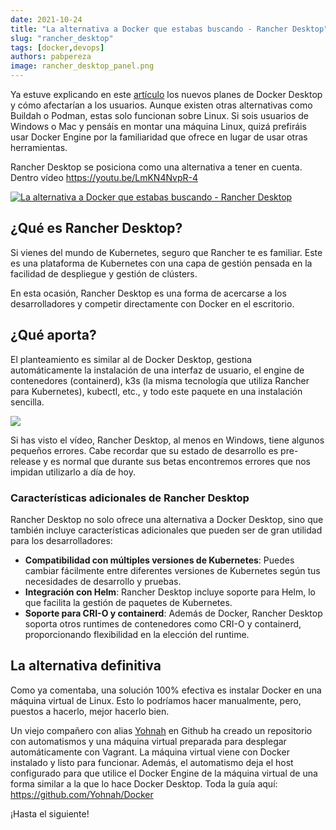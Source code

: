 ```yaml
---
date: 2021-10-24
title: "La alternativa a Docker que estabas buscando - Rancher Desktop"
slug: "rancher_desktop"
tags: [docker,devops]
authors: pabpereza
image: rancher_desktop_panel.png
---
```


Ya estuve explicando en este [artículo](/blog/2021/2021_09_12_docker_de_pago/index.md) los nuevos planes de Docker Desktop y cómo afectarían a los usuarios. Aunque existen otras alternativas como Buildah o Podman, estas solo funcionan sobre Linux. Si sois usuarios de Windows o Mac y pensáis en montar una máquina Linux, quizá prefiráis usar Docker Engine por la familiaridad que ofrece en lugar de usar otras herramientas.

<!-- truncate -->

Rancher Desktop se posiciona como una alternativa a tener en cuenta. Dentro vídeo <i class='fa fa-film'></i>
https://youtu.be/LmKN4NvpR-4 

[![La alternativa a Docker que estabas buscando - Rancher Desktop](https://img.youtube.com/vi/LmKN4NvpR-4/maxresdefault.jpg)](https://youtu.be/LmKN4NvpR-4)


## ¿Qué es Rancher Desktop?
Si vienes del mundo de Kubernetes, seguro que Rancher te es familiar. Este es una plataforma de Kubernetes con una capa de gestión pensada en la facilidad de despliegue y gestión de clústers.

En esta ocasión, Rancher Desktop es una forma de acercarse a los desarrolladores y competir directamente con Docker en el escritorio.

## ¿Qué aporta?
El planteamiento es similar al de Docker Desktop, gestiona automáticamente la instalación de una interfaz de usuario, el engine de contenedores (containerd), k3s (la misma tecnología que utiliza Rancher para Kubernetes), kubectl, etc., y todo este paquete en una instalación sencilla.

![](rancher_desktop_panel.png)

Si has visto el vídeo, Rancher Desktop, al menos en Windows, tiene algunos pequeños errores. Cabe recordar que su estado de desarrollo es pre-release y es normal que durante sus betas encontremos errores que nos impidan utilizarlo a día de hoy.

### Características adicionales de Rancher Desktop
Rancher Desktop no solo ofrece una alternativa a Docker Desktop, sino que también incluye características adicionales que pueden ser de gran utilidad para los desarrolladores:

- **Compatibilidad con múltiples versiones de Kubernetes**: Puedes cambiar fácilmente entre diferentes versiones de Kubernetes según tus necesidades de desarrollo y pruebas.
- **Integración con Helm**: Rancher Desktop incluye soporte para Helm, lo que facilita la gestión de paquetes de Kubernetes.
- **Soporte para CRI-O y containerd**: Además de Docker, Rancher Desktop soporta otros runtimes de contenedores como CRI-O y containerd, proporcionando flexibilidad en la elección del runtime.

## La alternativa definitiva
Como ya comentaba, una solución 100% efectiva es instalar Docker en una máquina virtual de Linux. Esto lo podríamos hacer manualmente, pero, puestos a hacerlo, mejor hacerlo bien.

Un viejo compañero con alias [Yohnah](https://github.com/Yohnah) en Github ha creado un repositorio con automatismos y una máquina virtual preparada para desplegar automáticamente con Vagrant. La máquina virtual viene con Docker instalado y listo para funcionar. Además, el automatismo deja el host configurado para que utilice el Docker Engine de la máquina virtual de una forma similar a la que lo hace Docker Desktop. Toda la guía aquí:
https://github.com/Yohnah/Docker

¡Hasta el siguiente!
